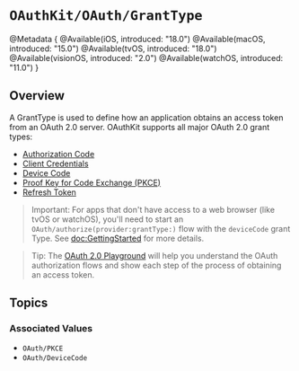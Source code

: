 # ``OAuthKit/OAuth/GrantType``

@Metadata {
    @Available(iOS, introduced: "18.0")
    @Available(macOS, introduced: "15.0")
    @Available(tvOS, introduced: "18.0")
    @Available(visionOS, introduced: "2.0")
    @Available(watchOS, introduced: "11.0")
}

## Overview
A GrantType is used to define how an application obtains an access token from an OAuth 2.0 server. OAuthKit supports all major OAuth 2.0 grant types:
- [Authorization Code](#Enumeration-Cases)
- [Client Credentials](#Enumeration-Cases)
- [Device Code](#Enumeration-Cases)
- [Proof Key for Code Exchange (PKCE)](#Enumeration-Cases)
- [Refresh Token](#Enumeration-Cases)


> Important: For apps that don't have access to a web browser (like tvOS or watchOS), you'll need to start
an ``OAuth/authorize(provider:grantType:)`` flow with the ``deviceCode`` grant Type. See <doc:GettingStarted> for more details.

> Tip: The [OAuth 2.0 Playground](https://www.oauth.com/playground/index.html) will help you understand the OAuth authorization flows and show each step of the process of obtaining an access token.

## Topics

### Associated Values

- ``OAuth/PKCE``
- ``OAuth/DeviceCode``
